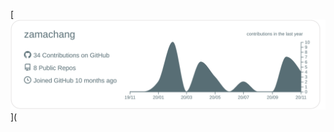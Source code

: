 [![](https://raw.githubusercontent.com/zamachang/zamachang/main/profile-summary-card-output/default/0-profile-details.svg)](
